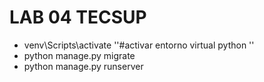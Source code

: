 # LAB 04 TECSUP

- venv\Scripts\activate ''#activar entorno virtual python  ''
- python manage.py migrate
- python manage.py runserver